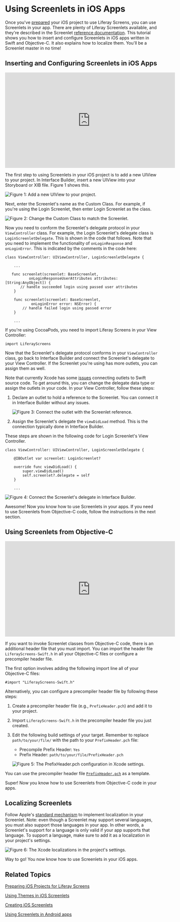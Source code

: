# Using Screenlets in iOS Apps [](id=using-screenlets-in-ios-apps)

Once you've
[prepared](/develop/tutorials/-/knowledge_base/6-2/preparing-ios-projects-for-liferay-screens)
your iOS project to use Liferay Screens, you can use Screenlets in your app.
There are plenty of Liferay Screenlets available, and they're described in the 
Screenlet
[reference documentation](/develop/reference/-/knowledge_base/6-2/screenlets-in-liferay-screens-for-ios).
This tutorial shows you how to insert and configure Screenlets in iOS apps
written in Swift and Objective-C. It also explains how to localize them. You'll
be a Screenlet master in no time! 

## Inserting and Configuring Screenlets in iOS Apps [](id=inserting-and-configuring-screenlets-in-ios-apps)

<iframe width="560" height="315" src="https://www.youtube.com/embed/1eUzxIKgzWY" frameborder="0" allowfullscreen></iframe>

The first step to using Screenlets in your iOS project is to add a new UIView to
your project. In Interface Builder, insert a new UIView into your Storyboard or
XIB file. Figure 1 shows this. 

![Figure 1: Add a new UIView to your project.](../../images/screens-ios-add-uiwindow.png)

Next, enter the Screenlet's name as the Custom Class. For example, if you're
using the Login Screenlet, then enter Login Screenlet as the class. 

![Figure 2: Change the Custom Class to match the Screenlet.](../../images/screens-ios-custom-class.png)

Now you need to conform the Screenlet's delegate protocol in your
`ViewController` class. For example, the Login Screenlet's delegate class is
`LoginScreenletDelegate`. This is shown in the code that follows. Note that you
need to implement the functionality of `onLoginResponse` and `onLoginError`.
This is indicated by the comments in the code here:

    class ViewController: UIViewController, LoginScreenletDelegate {

        ...
        
       func screenlet(screenlet: BaseScreenlet,
               onLoginResponseUserAttributes attributes: [String:AnyObject]) {
           // handle succeeded login using passed user attributes
        }

        func screenlet(screenlet: BaseScreenlet,
                onLoginError error: NSError) {
            // handle failed login using passed error
        }

        ...

If you're using CocoaPods, you need to import Liferay Screens in your View 
Controller:

    import LiferayScreens

Now that the Screenlet's delegate protocol conforms in your `ViewController` 
class, go back to Interface Builder and connect the Screenlet's delegate to your 
View Controller. If the Screenlet you're using has more outlets, you can assign 
them as well.

Note that currently Xcode has some
[issues](http://stackoverflow.com/questions/26180268/interface-builder-iboutlet-and-protocols-for-delegate-and-datasource-in-swift/26180481#26180481) 
connecting outlets to Swift source code. To get around this, you can change the
delegate data type or assign the outlets in your code. In your View Controller,
follow these steps: 

1. Declare an outlet to hold a reference to the Screenlet. You can connect it in 
   Interface Builder without any issues.
   
    ![Figure 3: Connect the outlet with the Screenlet reference.](../../images/screens-ios-xcode-add-screenlet-delegate.png)
 
2. Assign the Screenlet's delegate the `viewDidLoad` method. This is 
   the connection typically done in Interface Builder.

These steps are shown in the following code for Login Screenlet's View
Controller. 

    class ViewController: UIViewController, LoginScreenletDelegate {

        @IBOutlet var screenlet: LoginScreenlet?

        override func viewDidLoad() {
            super.viewDidLoad()
            self.screenlet?.delegate = self
        }

        ...

![Figure 4: Connect the Screenlet's delegate in Interface Builder.](../../images/screens-ios-xcode-delegate.png)

Awesome! Now you know how to use Screenlets in your apps. If you need to use
Screenlets from Objective-C code, follow the instructions in the next section. 

## Using Screenlets from Objective-C [](id=using-screenlets-from-objective-c)

<iframe width="560" height="315" src="https://www.youtube.com/embed/YuniaiFzRbQ" frameborder="0" allowfullscreen></iframe>

If you want to invoke Screenlet classes from Objective-C code, there is an
additional header file that you must import. You can import the header file
`LiferayScreens-Swift.h` in all your Objective-C files or configure a
precompiler header file. 

The first option involves adding the following import line all of your
Objective-C files: 

    #import "LiferayScreens-Swift.h"

Alternatively, you can configure a precompiler header file by following these
steps: 

1. Create a precompiler header file (e.g., `PrefixHeader.pch`) and add it to
   your project. 

2. Import `LiferayScreens-Swift.h` in the precompiler header file you just
   created.

3. Edit the following build settings of your target. Remember to replace
   `path/to/your/file/` with the path to your `PrefixHeader.pch` file:

    - Precompile Prefix Header: `Yes`
    - Prefix Header: `path/to/your/file/PrefixHeader.pch`

    ![Figure 5: The `PrefixHeader.pch` configuration in Xcode settings.](../../images/screens-ios-xcode-prefix.png)

You can use the precompiler header file
[`PrefixHeader.pch`](https://github.com/liferay/liferay-screens/blob/master/ios/Samples/Showcase-objc/LiferayScreens-Showcase-Objc/PrefixHeader.pch) 
as a template. 

Super! Now you know how to use Screenlets from Objective-C code in your apps. 

## Localizing Screenlets [](id=localizing-screenlets)

Follow Apple's
[standard mechanism](https://developer.apple.com/library/ios/documentation/MacOSX/Conceptual/BPInternational/Introduction/Introduction.html) 
to implement localization in your Screenlet. Note: even though a Screenlet may
support several languages, you must also support those languages in your app. In
other words, a Screenlet's support for a language is only valid if your app
supports that language. To support a language, make sure to add it as a
localization in your project's settings. 

![Figure 6: The Xcode localizations in the project's settings.](../../images/screens-ios-xcode-localizations.png)

Way to go! You now know how to use Screenlets in your iOS apps. 

## Related Topics [](id=related-topics)

[Preparing iOS Projects for Liferay Screens](/develop/tutorials/-/knowledge_base/6-2/preparing-ios-projects-for-liferay-screens)

[Using Themes in iOS Screenlets](/develop/tutorials/-/knowledge_base/6-2/using-themes-in-ios-screenlets)

[Creating iOS Screenlets](/develop/tutorials/-/knowledge_base/6-2/creating-ios-screenlets)

[Using Screenlets in Android apps](/develop/tutorials/-/knowledge_base/6-2/using-screenlets-in-android-apps)
